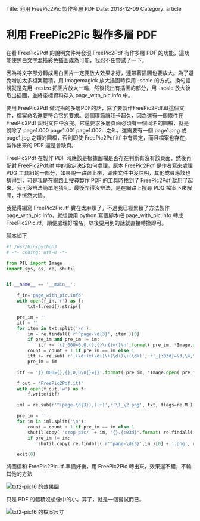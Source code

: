Title: 利用 FreePic2Pic 製作多層 PDF
Date: 2018-12-09
Category: article

# 利用 FreePic2Pic 製作多層 PDF

在看 FreePic2Pdf 的說明文件時發現 FreePic2Pdf 有作多層 PDF 的功能，這功能使黑白文字混搭彩色插圖成為可能，我忍不任嘗試了一下。

因為將文字部分轉成黑白圖片一定要放大效果才好，連帶著插圖也要放大。為了避免增加太多檔案體積，用 Imagemagick 放大插圖時採用 -scale 的方式。換句話說就是先用 -resize 把圖片放大一輪，然後找出有插圖的部分，用 -scale 放大後取出插圖，並將座標資料存入 page_with_pic.info 中。

要用 FreePic2Pdf 做混搭的多層PDF的話，除了要製作FreePic2Pdf.itf這個文件，檔案命名還要符合它的要求。這個環節讓我卡超久，因為還有一個條件在 FreePic2Pdf 說明文件中沒提。它還要求多層頁面必須有一個同名的圖檔，就是說除了 page1.000 page1.001 page1.002...之外，還需要有一個 page1.png 或 page1.jpg 之類的圖檔，否則即使 FreePic2Pdf.itf 中有設定，而且檔案也存在，製作出來的 PDF 還是會缺頁。

FreePic2Pdf 在製作 PDF 時應該是根據圖檔是否存在判斷有沒有該頁面，然後再配對 FreePic2Pdf.itf 中的設定決定如何處理。原本 FreePic2Pdf 是作者寫來處理 PDG 工具組的一部分，如果說一路跟上來，即使文件中沒註明，其他成員應該也猜得到，可是我是在網路上搜尋製作 PDF 的工具時找到了 FreePic2Pdf 就用了起來，我可沒辨法簡單地猜到。最後弄得沒辨法，是在網路上搜尋 PDG 檔案下來解開，才恍然大悟。

我覺得編寫 FreePic2Pic.itf 實在太麻煩了，不過我已經累積了方法製作 page_with_pic.info，就想說用 python 寫個腳本把 page_with_pic.info 轉成 FreePic2Pic.itf，順便處理好檔名，以後要用到的話就直接轉換即可。

腳本如下

```python
#! /usr/bin/python3
# -*- coding: utf-8 -*-

from PIL import Image
import sys, os, re, shutil


if __name__ == '__main__':

    f_in='page_with_pic.info'
    with open(f_in,'r') as f:
        txt=f.read().strip()

    pre_im = ''
    itf = ''
    for item in txt.split('\n'):
        im = re.findall( r'^page-\d{3}', item )[0]
        if pre_im and pre_im != im:
            itf += '{}_000=0,0,{},{}\n{}={}\n'.format( pre_im, *Image.open( pre_im + '.png' ).size, pre_im, count )
        count = count + 1 if pre_im == im else 1
        itf += re.sub( r',(\d+)x(\d+)\+(\d+)\+(\d+)', r'_{:03d}=\3,\4,\1,\2', item ).format( count ) + '\n'
        pre_im = im

    itf += '{}_000={},{},0,0\n{}={}'.format( pre_im, *Image.open( pre_im + '.png' ).size, pre_im, count )

    f_out = 'FreePic2Pdf.itf'
    with open(f_out,'w') as f:
        f.write(itf)

    iml = re.sub(r'^(page-\d{3}),(.+)',r'\1_\2.png', txt, flags=re.M )

    pre_im = ''
    for im in iml.split('\n'):
        count = count + 1 if pre_im == im else 1
        shutil.copy( 'crop-pic/' + im, '{}.{:03d}'.format( re.findall( r'^page-\d{3}', im )[0], count ) )
        if pre_im != im:
            shutil.copy( re.findall( r'^page-\d{3}',im )[0] + '.png', re.findall( r'^page-\d{3}',im )[0] + '.000' )

    exit(0)
```

將圖檔和 FreePic2Pic.itf 準備好後，用 FreePic2Pic 轉出來，效果還不錯，不輸其他的方法

![ txt2-pic16 的效果圖]({static}/img/037.png)

只是 PDF 的體積沒想像中的小。算了，就是一個嘗試而已。

![ txt2-pic16 的檔案尺寸 ]({static}/img/038.png)
